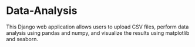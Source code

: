 # Data-Analysis
This Django web application allows users to upload CSV files, perform data analysis using pandas and numpy, and visualize the results using matplotlib and seaborn.
